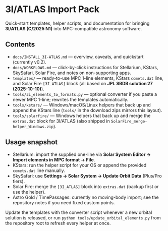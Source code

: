 # 3I/ATLAS Import Pack

Quick-start templates, helper scripts, and documentation for bringing
**3I/ATLAS (C/2025 N1)** into MPC-compatible astronomy software.

## Contents
- `docs/INSTALL_3I-ATLAS.md` — overview, caveats, and quickstart (currently v0.2).
- `docs/WORKFLOWS.md` — click-by-click instructions for Stellarium, KStars,
  SkySafari, Solar Fire, and notes on non-supporting apps.
- `templates/` — ready-to-use MPC 1-line elements, KStars `comets.dat` line, and
  Solar Fire `[3I_ATLAS]` block (all based on **JPL SBDB solution 27 (2025-10-10)**).
- `tools/3i_elements_to_formats.py` — optional converter if you paste a newer
  MPC 1-line; rewrites the templates automatically.
- `tools/kstars/` — Windows/macOS/Linux helpers that back up and append the
  KStars line (`tools/` in the download zips mirrors this layout).
- `tools/solarfire/` — Windows helpers that back up and merge the `extras.dat`
  block for 3I/ATLAS (also shipped in `SolarFire_merge-helper_Windows.zip`).

## Usage snapshot
- Stellarium: import the supplied one-line via **Solar System Editor → Import elements in MPC format → File**.
- KStars: run the helper script for your OS or append the provided `comets.dat` line manually.
- SkySafari: use **Settings → Solar System → Update Orbit Data** (Plus/Pro tiers).  
- Solar Fire: merge the `[3I_ATLAS]` block into `extras.dat` (backup first or use the helper).  
- Astro Gold / TimePassages: currently no moving-body import; see the repository notes if you need fixed custom points.

Update the templates with the converter script whenever a new orbital solution is released, or run `python tools/update_orbital_elements.py` from the repository root to refresh every helper at once.
